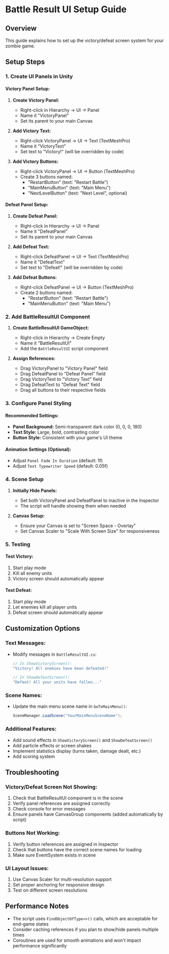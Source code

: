 # Battle Result UI Setup Guide

## Overview
This guide explains how to set up the victory/defeat screen system for your zombie game.

## Setup Steps

### 1. Create UI Panels in Unity

#### Victory Panel Setup:
1. **Create Victory Panel:**
   - Right-click in Hierarchy → UI → Panel
   - Name it "VictoryPanel"
   - Set its parent to your main Canvas

2. **Add Victory Text:**
   - Right-click VictoryPanel → UI → Text (TextMeshPro)
   - Name it "VictoryText"
   - Set text to "Victory!" (will be overridden by code)

3. **Add Victory Buttons:**
   - Right-click VictoryPanel → UI → Button (TextMeshPro)
   - Create 3 buttons named:
     - "RestartButton" (text: "Restart Battle")
     - "MainMenuButton" (text: "Main Menu") 
     - "NextLevelButton" (text: "Next Level", optional)

#### Defeat Panel Setup:
1. **Create Defeat Panel:**
   - Right-click in Hierarchy → UI → Panel
   - Name it "DefeatPanel"
   - Set its parent to your main Canvas

2. **Add Defeat Text:**
   - Right-click DefeatPanel → UI → Text (TextMeshPro)
   - Name it "DefeatText"
   - Set text to "Defeat!" (will be overridden by code)

3. **Add Defeat Buttons:**
   - Right-click DefeatPanel → UI → Button (TextMeshPro)
   - Create 2 buttons named:
     - "RestartButton" (text: "Restart Battle")
     - "MainMenuButton" (text: "Main Menu")

### 2. Add BattleResultUI Component

1. **Create BattleResultUI GameObject:**
   - Right-click in Hierarchy → Create Empty
   - Name it "BattleResultUI"
   - Add the `BattleResultUI` script component

2. **Assign References:**
   - Drag VictoryPanel to "Victory Panel" field
   - Drag DefeatPanel to "Defeat Panel" field
   - Drag VictoryText to "Victory Text" field
   - Drag DefeatText to "Defeat Text" field
   - Drag all buttons to their respective fields

### 3. Configure Panel Styling

#### Recommended Settings:
- **Panel Background:** Semi-transparent dark color (0, 0, 0, 180)
- **Text Style:** Large, bold, contrasting color
- **Button Style:** Consistent with your game's UI theme

#### Animation Settings (Optional):
- Adjust `Panel Fade In Duration` (default: 1f)
- Adjust `Text Typewriter Speed` (default: 0.05f)

### 4. Scene Setup

1. **Initially Hide Panels:**
   - Set both VictoryPanel and DefeatPanel to inactive in the Inspector
   - The script will handle showing them when needed

2. **Canvas Setup:**
   - Ensure your Canvas is set to "Screen Space - Overlay"
   - Set Canvas Scaler to "Scale With Screen Size" for responsiveness

### 5. Testing

#### Test Victory:
1. Start play mode
2. Kill all enemy units
3. Victory screen should automatically appear

#### Test Defeat:
1. Start play mode  
2. Let enemies kill all player units
3. Defeat screen should automatically appear

## Customization Options

### Text Messages:
- Modify messages in `BattleResultUI.cs`:
  ```csharp
  // In ShowVictoryScreen():
  "Victory! All enemies have been defeated!"
  
  // In ShowDefeatScreen():
  "Defeat! All your units have fallen..."
  ```

### Scene Names:
- Update the main menu scene name in `GoToMainMenu()`:
  ```csharp
  SceneManager.LoadScene("YourMainMenuSceneName");
  ```

### Additional Features:
- Add sound effects in `ShowVictoryScreen()` and `ShowDefeatScreen()`
- Add particle effects or screen shakes
- Implement statistics display (turns taken, damage dealt, etc.)
- Add scoring system

## Troubleshooting

### Victory/Defeat Screen Not Showing:
1. Check that BattleResultUI component is in the scene
2. Verify panel references are assigned correctly
3. Check console for error messages
4. Ensure panels have CanvasGroup components (added automatically by script)

### Buttons Not Working:
1. Verify button references are assigned in Inspector
2. Check that buttons have the correct scene names for loading
3. Make sure EventSystem exists in scene

### UI Layout Issues:
1. Use Canvas Scaler for multi-resolution support
2. Set proper anchoring for responsive design
3. Test on different screen resolutions

## Performance Notes

- The script uses `FindObjectOfType<>()` calls, which are acceptable for end-game states
- Consider caching references if you plan to show/hide panels multiple times
- Coroutines are used for smooth animations and won't impact performance significantly 